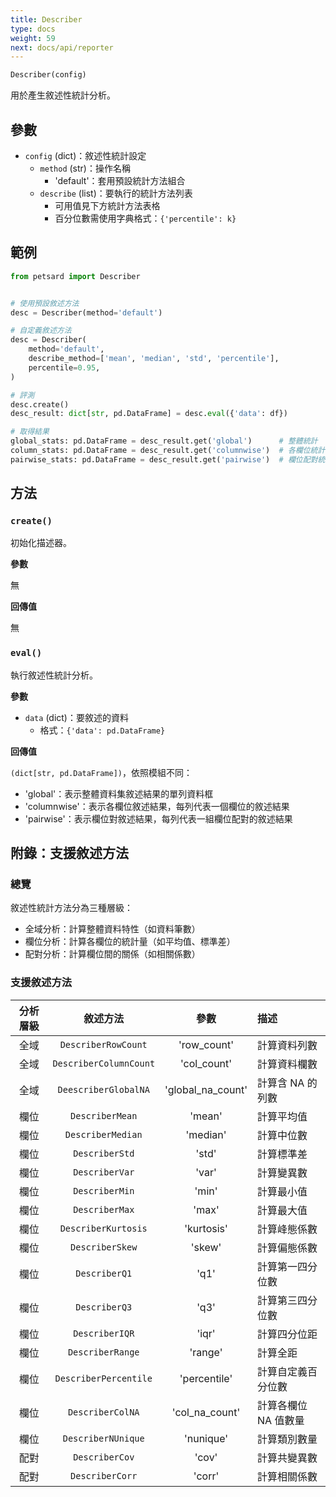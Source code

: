 ```yaml
---
title: Describer
type: docs
weight: 59
next: docs/api/reporter
---
```


```python
Describer(config)
```

用於產生敘述性統計分析。

## 參數

- `config` (dict)：敘述性統計設定
  - `method` (str)：操作名稱
    - 'default'：套用預設統計方法組合
  - `describe` (list)：要執行的統計方法列表
    - 可用值見下方統計方法表格
    - 百分位數需使用字典格式：`{'percentile': k}`

## 範例

```python
from petsard import Describer


# 使用預設敘述方法
desc = Describer(method='default')

# 自定義敘述方法
desc = Describer(
    method='default',
    describe_method=['mean', 'median', 'std', 'percentile'],
    percentile=0.95,
)

# 評測
desc.create()
desc_result: dict[str, pd.DataFrame] = desc.eval({'data': df})

# 取得結果
global_stats: pd.DataFrame = desc_result.get('global')      # 整體統計
column_stats: pd.DataFrame = desc_result.get('columnwise')  # 各欄位統計
pairwise_stats: pd.DataFrame = desc_result.get('pairwise')  # 欄位配對統計
```

## 方法

### `create()`

初始化描述器。

**參數**

無

**回傳值**

無

### `eval()`

執行敘述性統計分析。

**參數**

- `data` (dict)：要敘述的資料
  - 格式：`{'data': pd.DataFrame}`

**回傳值**

`(dict[str, pd.DataFrame])`，依照模組不同：
  - 'global'：表示整體資料集敘述結果的單列資料框
  - 'columnwise'：表示各欄位敘述結果，每列代表一個欄位的敘述結果
  - 'pairwise'：表示欄位對敘述結果，每列代表一組欄位配對的敘述結果

## 附錄：支援敘述方法

### 總覽

敘述性統計方法分為三種層級：
- 全域分析：計算整體資料特性（如資料筆數）
- 欄位分析：計算各欄位的統計量（如平均值、標準差）
- 配對分析：計算欄位間的關係（如相關係數）

### 支援敘述方法

| 分析層級 | 敘述方法 | 參數 | 描述 |
| :---: | :---: | :---: | :--- |
| 全域 | `DescriberRowCount` | 'row_count' | 計算資料列數 |
| 全域 | `DescriberColumnCount` | 'col_count' | 計算資料欄數 |
| 全域 | `DeescriberGlobalNA` | 'global_na_count' | 計算含 NA 的列數 |
| 欄位 | `DescriberMean` | 'mean' | 計算平均值 |
| 欄位 | `DescriberMedian` | 'median' | 計算中位數 |
| 欄位 | `DescriberStd` | 'std' | 計算標準差 |
| 欄位 | `DescriberVar` | 'var' | 計算變異數 |
| 欄位 | `DescriberMin` | 'min' | 計算最小值 |
| 欄位 | `DescriberMax` | 'max' | 計算最大值 |
| 欄位 | `DescriberKurtosis` | 'kurtosis' | 計算峰態係數 |
| 欄位 | `DescriberSkew` | 'skew' | 計算偏態係數 |
| 欄位 | `DescriberQ1` | 'q1' | 計算第一四分位數 |
| 欄位 | `DescriberQ3` | 'q3' | 計算第三四分位數 |
| 欄位 | `DescriberIQR` | 'iqr' | 計算四分位距 |
| 欄位 | `DescriberRange` | 'range' | 計算全距 |
| 欄位 | `DescriberPercentile` | 'percentile' | 計算自定義百分位數 |
| 欄位 | `DescriberColNA` | 'col_na_count' | 計算各欄位 NA 值數量 |
| 欄位 | `DescriberNUnique` | 'nunique' | 計算類別數量 |
| 配對 | `DescriberCov` | 'cov' | 計算共變異數 |
| 配對 | `DescriberCorr` | 'corr' | 計算相關係數 |